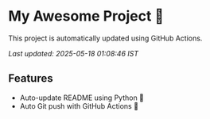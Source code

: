 # My Awesome Project 🚀

This project is automatically updated using GitHub Actions.

_Last updated: 2025-05-18 01:08:46 IST_

## Features
- Auto-update README using Python 🐍
- Auto Git push with GitHub Actions 🤖
